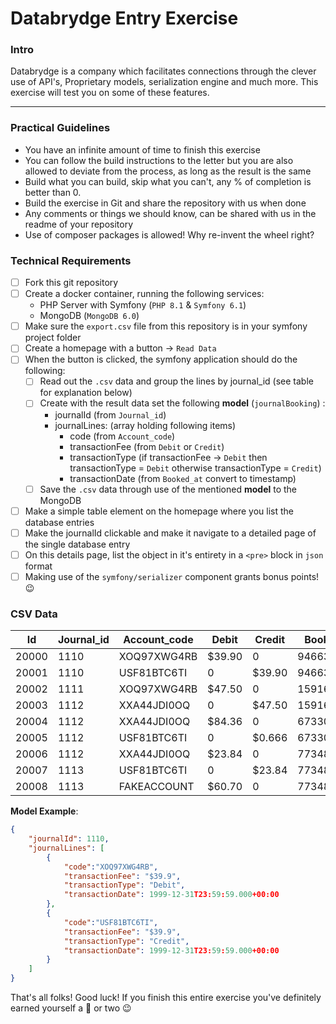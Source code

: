 # Databrydge Entry Exercise
### Intro
Databrydge is a company which facilitates connections through the clever use of API's, Proprietary models, serialization engine and much more. This exercise will test you on some of these features.

-----

### Practical Guidelines 
- You have an infinite amount of time to finish this exercise
- You can follow the build instructions to the letter but you are also allowed to deviate from the process, as long as the result is the same
- Build what you can build, skip what you can't, any % of completion is better than 0.
- Build the exercise in Git and share the repository with us when done
- Any comments or things we should know, can be shared with us in the readme of your repository
- Use of composer packages is allowed! Why re-invent the wheel right?


### Technical Requirements
- [ ] Fork this git repository
- [ ] Create a docker container, running the following services:
	- PHP Server with Symfony (`PHP 8.1` & `Symfony 6.1`)
	- MongoDB (`MongoDB 6.0`)
- [ ] Make sure the `export.csv` file from this repository is in your symfony project folder
- [ ] Create a homepage with a button -> `Read Data`
- [ ] When the button is clicked, the symfony application should do the following:
	- [ ] Read out the `.csv` data and group the lines by journal_id (see table for explanation below)
	- [ ] Create with the result data set the following **model** (`journalBooking`) : 
		- journalId (from `Journal_id`)
		- journalLines: (array holding following items)
			- code (from `Account_code`)
			- transactionFee (from `Debit` or `Credit`)
			- transactionType (if transactionFee -> `Debit` then transactionType = `Debit` otherwise transactionType = `Credit`)
			- transactionDate (from `Booked_at` convert to timestamp)
	- [ ] Save the `.csv` data through use of the mentioned **model** to the MongoDB
- [ ] Make a simple table element on the homepage where you list the database entries
- [ ] Make the journalId clickable and make it navigate to a detailed page of the single database entry
- [ ] On this details page, list the object in it's entirety in a `<pre>` block in `json` format
- [ ] Making use of the `symfony/serializer` component grants bonus points! :wink:

### CSV Data


|Id|Journal_id|Account_code|Debit|Credit|Booked_at|
|--|----------|------------|-----|------|---------|
|20000|1110|XOQ97XWG4RB|$39.90|0|946637999|
|20001|1110|USF81BTC6TI|0|$39.90|946637999|
|20002|1111|XOQ97XWG4RB|$47.50|0|1591669200|
|20003|1112|XXA44JDI0OQ|0|$47.50|1591669200|
|20004|1112|XXA44JDI0OQ|$84.36|0|673308000|
|20005|1112|USF81BTC6TI|0|$0.666|673308000|
|20006|1112|XXA44JDI0OQ|$23.84|0|773486580|
|20007|1113|USF81BTC6TI|0|$23.84|773486580|
|20008|1113|FAKEACCOUNT|$60.70|0|773486580|


**Model Example**:
```json
{
	"journalId": 1110,
	"journalLines": [
		{
			"code":"XOQ97XWG4RB",
			"transactionFee": "$39.9",
			"transactionType": "Debit",
			"transactionDate": 1999-12-31T23:59:59.000+00:00 
		},
		{
			"code":"USF81BTC6TI",
			"transactionFee": "$39.9",
			"transactionType": "Credit",
			"transactionDate": 1999-12-31T23:59:59.000+00:00 
		}		
	]
}
```


That's all folks!
Good luck! If you finish this entire exercise you've definitely earned yourself a :cookie: or two :wink: